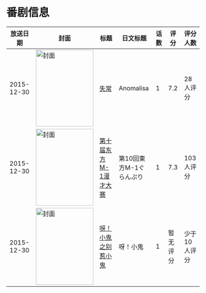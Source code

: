 # 番剧信息

|放送日期|封面|标题|日文标题|话数|评分|评分人数|
|---|---|---|---|---|---|---|
|2015-12-30|<img src="//lain.bgm.tv/pic/cover/c/c9/4d/159288_LMP01.jpg" alt="封面" style="width:150px;height:200px;object-fit:cover;">|[失常](https://bangumi.tv/subject/159288)|Anomalisa|1|7.2|28人评分|
|2015-12-30|<img src="//lain.bgm.tv/pic/cover/c/c5/81/163169_RO0Xx.jpg" alt="封面" style="width:150px;height:200px;object-fit:cover;">|[第十届东方M-1漫才大赛](https://bangumi.tv/subject/163169)|第10回東方M-1ぐらんぷり|1|7.3|103人评分|
|2015-12-30|<img src="//lain.bgm.tv/pic/cover/c/d4/8d/167982_A9rbq.jpg" alt="封面" style="width:150px;height:200px;object-fit:cover;">|[呀！小鬼之别惹小鬼](https://bangumi.tv/subject/167982)|呀！小鬼|1|暂无评分|少于10人评分|

